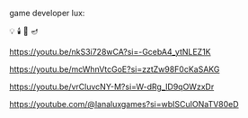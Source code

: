 game developer lux:


💡 🕯️ 🔦 🪔


https://youtu.be/nkS3i728wCA?si=-GcebA4_ytNLEZ1K


https://youtu.be/mcWhnVtcGoE?si=zztZw98F0cKaSAKG



https://youtu.be/vrCluvcNY-M?si=W-dRg_ID9qOWzxDr









https://youtube.com/@lanaluxgames?si=wbISCuIONaTV80eD


